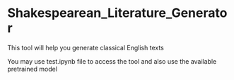 # Shakespearean_Literature_Generator
This tool will help you generate classical English texts

You may use test.ipynb file to access the tool and also use the available pretrained model
